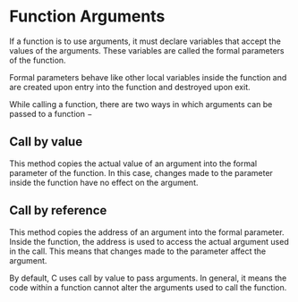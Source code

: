 # Function Arguments
If a function is to use arguments, it must declare variables that accept the values of the arguments. These variables are called the formal parameters of the function.

Formal parameters behave like other local variables inside the function and are created upon entry into the function and destroyed upon exit.

While calling a function, there are two ways in which arguments can be passed to a function −

## Call by value
This method copies the actual value of an argument into the formal parameter of the function. In this case, changes made to the parameter inside the function have no effect on the argument.

## Call by reference
This method copies the address of an argument into the formal parameter. Inside the function, the address is used to access the actual argument used in the call. This means that changes made to the parameter affect the argument.


By default, C uses call by value to pass arguments. In general, it means the code within a function cannot alter the arguments used to call the function.